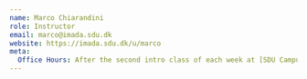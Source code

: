 ```yaml
---
name: Marco Chiarandini
role: Instructor
email: marco@imada.sdu.dk
website: https://imada.sdu.dk/u/marco
meta:
  Office Hours: After the second intro class of each week at [SDU Campus Ø14-603b-2](https://clients.mapsindoors.com/sdu/573f26e4bc1f571b08094312/details/563cb9ab423b7d0540c9a911)
---
```


<!-- [Schedule an appointment](#){: .btn .btn-outline } -->
